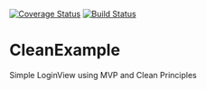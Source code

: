 [![Coverage Status](https://coveralls.io/repos/github/feliperuzg/CleanExample/badge.svg?branch=master)](https://coveralls.io/github/feliperuzg/CleanExample?branch=master)
[![Build Status](https://travis-ci.org/feliperuzg/CleanExample.svg?branch=master)](https://travis-ci.org/feliperuzg/CleanExample)

# CleanExample
Simple LoginView using MVP and Clean Principles
